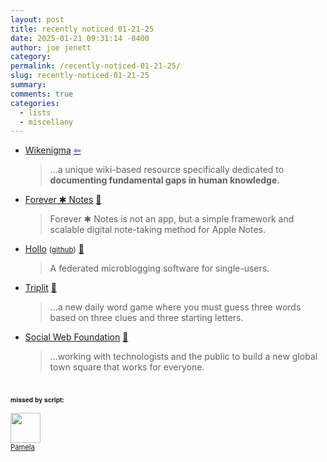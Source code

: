 ```yaml
---
layout: post
title: recently noticed 01-21-25
date: 2025-01-21 09:31:14 -0400
author: joe jenett
category: 
permalink: /recently-noticed-01-21-25/
slug: recently-noticed-01-21-25
summary: 
comments: true
categories:
  - lists
  - miscellany
---
```

<ul class="links">
	<li><a title="Wikenigma - an Encyclopedia of Unknowns " href="https://wikenigma.org.uk/">Wikenigma</a>  <a title="source" href="https://waxy.org/2025/01/wikenigma/"><span style="color:blue;">&#8678;</span></a><blockquote><p>...a unique wiki-based resource specifically dedicated to <strong>documenting fundamental gaps in human knowledge</strong>.</p></blockquote></li>
	<li><a title="Forever ✱ Notes - A free framework for Apple Notes" href="https://www.myforevernotes.com/">Forever ✱ Notes</a> <a title="source" href="https://pinboard.in/u:e2b">📌</a><blockquote><p>Forever ✱ Notes is not an app, but a simple framework and scalable digital note-taking method for Apple Notes. </p></blockquote></li>
	<li><a title="Welcome to Hollo" href="https://docs.hollo.social/">Hollo</a> <small>(<a href="https://github.com/dahlia/hollo">github</a>)</small> <a title="source" href="https://pinboard.in/u:roger">📌</a><blockquote><p>A federated microblogging software for single-users. </p></blockquote></li>
	<li><a title="Triplit" href="https://triplit.com/">Triplit</a> <a title="source" href="https://pinboard.in/u:tdjones">📌</a><blockquote><p>...a new daily word game where you must guess three words based on three clues and three starting letters.</p></blockquote></li>
	<li><a title="Social Web Foundation – Towards a bigger, better fediverse" href="https://socialwebfoundation.org/">Social Web Foundation</a> <a title="source" href="https://pinboard.in/u:mikael">📌</a><blockquote><p>...working with technologists and the public to build a new global town square that works for everyone.</p></blockquote></li>
</ul>
<div id="resultsp" style="margin-top:36px;"><span style="font-family: 'Helvetica Neue',Helvetica,Arial,sans-serif;font-weight:600;font-size:.75em;">missed by script:</span><br><p><a href="https://toot.community/@jenett/113866850761722440#favorited-by-109326597713827183"><img src="https://static.toot.community/cache/accounts/avatars/112/757/571/850/957/359/original/71a15e19bfc75e90.png" alt="" width="48"><br><span style="font-size:.8em;">Pamela</span></a></p> </div>


<a style="display:none;" href="https://brid.gy/publish/mastodon"><small>(cross-posted to mastodon)</small></a>